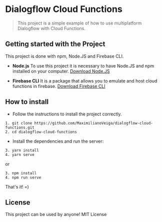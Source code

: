 # Dialogflow Cloud Functions

> This project is a simple example of how to use multiplatform Dialogflow with Cloud Functions.

## Getting started with the Project

This project is done with npm, Node.JS and Firebase CLI.

* **Node.js** To use this project it is necessary to have Node.JS and npm installed on your computer. [Download Node.JS](https://nodejs.org/en/download/)

* **Firebase CLI** It is a package that allows you to emulate and host cloud functions in firebase. [Download Firebase CLI](https://firebase.google.com/docs/cli)

## How to install

* Follow the instructions to install the project correctly.

```
1. git clone https://github.com/MaximilianoVeiga/dialogflow-cloud-functions.git
2. cd dialogflow-cloud-functions
```

* Install the dependencies and run the server:

```
3. yarn install
4. yarn serve
```

or

```
3. npm install
4. npm run serve
```

That's it! =)

## License

This project can be used by anyone! MIT License
